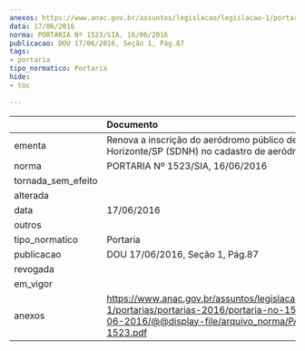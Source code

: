 ```yaml
---
anexos: https://www.anac.gov.br/assuntos/legislacao/legislacao-1/portarias/portarias-2016/portaria-no-1523-sia-16-06-2016/@@display-file/arquivo_norma/PA2016-1523.pdf
data: 17/06/2016
norma: PORTARIA Nº 1523/SIA, 16/06/2016
publicacao: DOU 17/06/2016, Seção 1, Pág.87
tags:
- portaria
tipo_normatico: Portaria
hide: 
- toc 
 
---
```


|                    | Documento                                                                                                                                                      |
|:-------------------|:---------------------------------------------------------------------------------------------------------------------------------------------------------------|
| ementa             | Renova a inscrição do aeródromo público de Novo Horizonte/SP (SDNH) no cadastro de aeródromos.                                                                 |
| norma              | PORTARIA Nº 1523/SIA, 16/06/2016                                                                                                                               |
| tornada_sem_efeito |                                                                                                                                                                |
| alterada           |                                                                                                                                                                |
| data               | 17/06/2016                                                                                                                                                     |
| outros             |                                                                                                                                                                |
| tipo_normatico     | Portaria                                                                                                                                                       |
| publicacao         | DOU 17/06/2016, Seção 1, Pág.87                                                                                                                                |
| revogada           |                                                                                                                                                                |
| em_vigor           |                                                                                                                                                                |
| anexos             | https://www.anac.gov.br/assuntos/legislacao/legislacao-1/portarias/portarias-2016/portaria-no-1523-sia-16-06-2016/@@display-file/arquivo_norma/PA2016-1523.pdf |